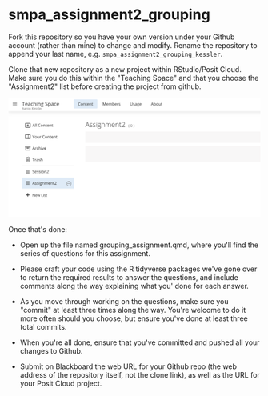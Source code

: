 # smpa_assignment2_grouping

Fork this repository so you have your own version under your Github account (rather than mine) to change and modify. Rename the repository to append your last name, e.g. `smpa_assignment2_grouping_kessler`.

Clone that new repository as a new project within RStudio/Posit Cloud. Make sure you do this within the "Teaching Space" and that you choose the "Assignment2" list before creating the project from github.

![](images/Screen%20Shot%202023-02-16%20at%2012.50.21%20PM.png)

Once that's done:

-   Open up the file named grouping_assignment.qmd, where you'll find the series of questions for this assignment.

-   Please craft your code using the R tidyverse packages we've gone over to return the required results to answer the questions, and include comments along the way explaining what you' done for each answer.

-   As you move through working on the questions, make sure you "commit" at least three times along the way. You're welcome to do it more often should you choose, but ensure you've done at least three total commits.

-   When you're all done, ensure that you've committed and pushed all your changes to Github.

-   Submit on Blackboard the web URL for your Github repo (the web address of the repository itself, not the clone link), as well as the URL for your Posit Cloud project.
